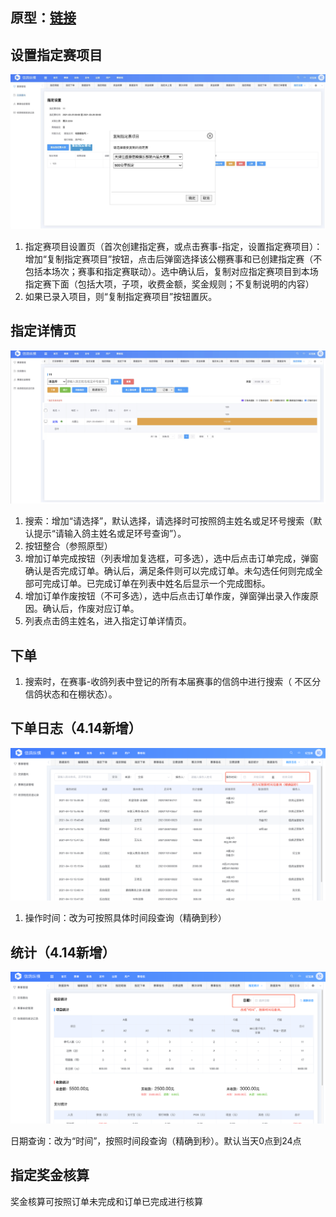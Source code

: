 ## 原型：[链接](https://lanhuapp.com/url/lXU7L-IwaSl)

## 设置指定赛项目

![](/api/projectman/v1/upload/7faaa4876bb64548904ef58bb6ee12bf/202104/1617269389087024099.png)

  1. 指定赛项目设置页（首次创建指定赛，或点击赛事-指定，设置指定赛项目）：增加“复制指定赛项目”按钮，点击后弹窗选择该公棚赛事和已创建指定赛（不包括本场次；赛事和指定赛联动）。选中确认后，复制对应指定赛项目到本场指定赛下面（包括大项，子项，收费金额，奖金规则；不复制说明的内容）
  2. 如果已录入项目，则“复制指定赛项目”按钮置灰。

## 指定详情页

![](/api/projectman/v1/upload/7faaa4876bb64548904ef58bb6ee12bf/202104/1617327004106455329.png)

  1. 搜索：增加“请选择”，默认选择，请选择时可按照鸽主姓名或足环号搜索（默认提示“请输入鸽主姓名或足环号查询”）。
  2. 按钮整合（参照原型）
  3. 增加订单完成按钮（列表增加复选框，可多选），选中后点击订单完成，弹窗确认是否完成订单。确认后，满足条件则可以完成订单。未勾选任何则完成全部可完成订单。已完成订单在列表中姓名后显示一个完成图标。
  4. 增加订单作废按钮（不可多选），选中后点击订单作废，弹窗弹出录入作废原因。确认后，作废对应订单。
  5. 列表点击鸽主姓名，进入指定订单详情页。

  

## 下单

  1. 搜索时，在赛事-收鸽列表中登记的所有本届赛事的信鸽中进行搜索（ 不区分信鸽状态和在棚状态）。

## 下单日志（4.14新增）

![](/api/projectman/v1/upload/7faaa4876bb64548904ef58bb6ee12bf/202104/1618365043046903024.png)

  1. 操作时间：改为可按照具体时间段查询（精确到秒）

  

## 统计（4.14新增）

![](/api/projectman/v1/upload/7faaa4876bb64548904ef58bb6ee12bf/202104/1618364897997688370.png)

日期查询：改为“时间”，按照时间段查询（精确到秒）。默认当天0点到24点

## 指定奖金核算

奖金核算可按照订单未完成和订单已完成进行核算


